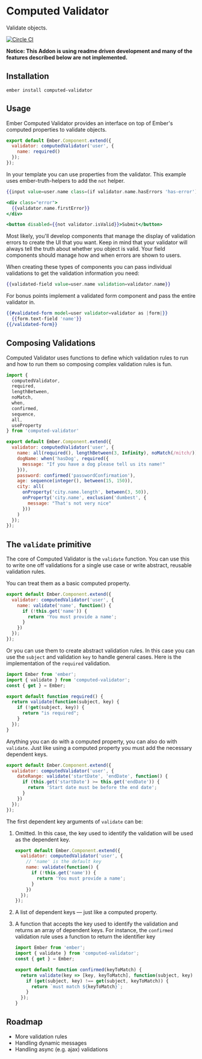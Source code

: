 # Computed Validator

Validate objects.

[![Circle CI](https://circleci.com/gh/mitchlloyd/computed-validator.svg?style=shield)](https://circleci.com/gh/mitchlloyd/computed-validator)

**Notice: This Addon is using readme driven development and many of the features
described below are not implemented.**

## Installation

```
ember install computed-validator
```

## Usage

Ember Computed Validator provides an interface on top of Ember's computed
properties to validate objects.

```javascript
export default Ember.Component.extend({
  validator: computedValidator('user', {
    name: required()
  });
});
```

In your template you can use properties from the validator. This example uses
ember-truth-helpers to add the `not` helper.

```hbs
{{input value=user.name class=(if validator.name.hasErrors 'has-error')}}

<div class="error">
  {{validator.name.firstError}}
</div>

<button disabled={{not validator.isValid}}>Submit</button>
```

Most likely, you'll develop components that manage the display of validation
errors to create the UI that you want. Keep in mind that your validator will
always tell the truth about whether you object is valid. Your field components
should manage how and when errors are shown to users.

When creating these types of components you can pass individual
validations to get the validation information you need:

```hbs
{{validated-field value=user.name validation=validator.name}}
```

For bonus points implement a validated form component and pass the entire
validator in.

```hbs
{{#validated-form model=user validator=validator as |form|}}
  {{form.text-field 'name'}}
{{/validated-form}}
```

## Composing Validations

Computed Validator uses functions to define which validation rules to run
and how to run them so composing complex validation rules is fun.

```javascript
import {
  computedValidator,
  required,
  lengthBetween,
  noMatch,
  when,
  confirmed,
  sequence,
  all,
  useProperty
} from 'computed-validator'

export default Ember.Component.extend({
  validator: computedValidator('user', {
    name: all(required(), lengthBetween(3, Infinity), noMatch(/mitch/)),
    dogName: when('hasDog', required({
      message: "If you have a dog please tell us its name!"
    })),
    password: confirmed('passwordConfirmation'),
    age: sequence(integer(), between(15, 150)),
    city: all(
      onProperty('city.name.length', between(3, 50)),
      onProperty('city.name', exclusion('dumbest', {
        message: "That's not very nice"
      }))
    )
  });
});
```

## The `validate` primitive

The core of Computed Validator is the `validate` function. You can use this to
write one off validations for a single use case or write abstract, reusable
validation rules.

You can treat them as a basic computed property.

```javascript
export default Ember.Component.extend({
  validator: computedValidator('user', {
    name: validate('name', function() {
      if (!this.get('name')) {
        return 'You must provide a name';
      }
    })
  });
});
```

Or you can use them to create abstract validation rules. In this case you can
use the `subject` and validation `key` to handle general cases. Here is the
implementation of the `required` validation.

```javascript
import Ember from 'ember';
import { validate } from 'computed-validator';
const { get } = Ember;

export default function required() {
  return validate(function(subject, key) {
    if (!get(subject, key)) {
      return "is required";
    }
  });
}
```

Anything you can do with a computed property, you can also do with `validate`.
Just like using a computed property you must add the necessary dependent keys.

```javascript
export default Ember.Component.extend({
  validator: computedValidator('user', {
    dateRange: validate('startDate', 'endDate', function() {
      if (this.get('startDate') >= this.get('endDate')) {
        return 'Start date must be before the end date';
      }
    })
  });
});
```

The first dependent key arguments of `validate` can be:

1. Omitted. In this case, the key used to identify the validation will be used as
   the dependent key.

    ```javascript
    export default Ember.Component.extend({
      validator: computedValidator('user', {
        // 'name' is the default key
        name: validate(function() {
          if (!this.get('name')) {
            return 'You must provide a name';
          }
        })
      });
    });
    ```

2. A list of dependent keys — just like a computed property.

3. A function that accepts the key used to identify the validation and returns
   an array of dependent keys. For instance, the `confirmed` validation rule
   uses a function to return the identifier key

    ```javascript
    import Ember from 'ember';
    import { validate } from 'computed-validator';
    const { get } = Ember;

    export default function confirmed(keyToMatch) {
      return validate(key => [key, keyToMatch], function(subject, key) {
        if (get(subject, key) !== get(subject, keyToMatch)) {
          return `must match ${keyToMatch}`;
        }
      });
    }
    ```

## Roadmap

* More validation rules
* Handling dynamic messages
* Handling async (e.g. ajax) validations
